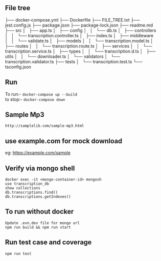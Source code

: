 ## File tree ##
├── docker-compose.yml
├── Dockerfile
├── FILE_TREE.txt
├── jest.config.js
├── package.json
├── package-lock.json
├── readme.md
├── src
│   ├── app.ts
│   ├── config
│   │   └── db.ts
│   ├── controllers
│   │   └── transcription.controller.ts
│   ├── index.ts
│   ├── middleware
│   │   └── validate.ts
│   ├── models
│   │   └── transcription.model.ts
│   ├── routes
│   │   └── transcription.route.ts
│   ├── services
│   │   └── transcription.service.ts
│   ├── types
│   │   └── transcription.d.ts
│   ├── utils
│   │   └── downloader.ts
│   └── validators
│       └── transcription.validator.ts
├── tests
│   └── transcription.test.ts
└── tsconfig.json

## Run
To run:- `docker-compose up --build` <br>
to stop:- `docker-compose down`

## Sample Mp3
`http://samplelib.com/sample-mp3.html`

## use example.com for mock download
eg: https://example.com/sample


## Verify via mongo shell
`docker exec -it <mongo-container-id> mongosh`<br>
`use transcription_db`<br>
`show collections`<br>
`db.transcriptions.find()`<br>
`db.transcriptions.getIndexes()`<br>

## To run without docker
`Update .evn.dev file for mongo url`<br>
`npm run build && npm run start`<br>

## Run test case and coverage
`npm run test`